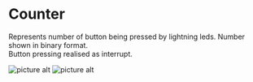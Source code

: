 # Counter

Represents number of button being pressed by lightning leds. Number shown in binary format. </br>
Button pressing realised as interrupt.

![picture alt](https://github.com/satl-it-e/Counter_STM32/blob/master/counter_scheme.png "Connection")
![picture alt](https://github.com/satl-it-e/Counter_STM32/blob/master/connection.png "Connection")

